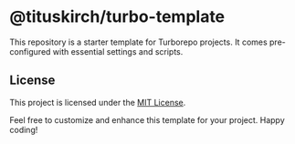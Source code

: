 # @tituskirch/turbo-template

This repository is a starter template for Turborepo projects. It comes pre-configured with essential settings and scripts.

## License

This project is licensed under the [MIT License](./LICENSE).

Feel free to customize and enhance this template for your project. Happy coding!